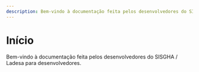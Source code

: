 ```yaml
---
description: Bem-vindo à documentação feita pelos desenvolvedores do SISGHA / Ladesa para desenvolvedores.
---
```


# Início

<!-- import { CardGrid, LinkCard } from '@astrojs/starlight/components'; -->

Bem-vindo à documentação feita pelos desenvolvedores do SISGHA / Ladesa para desenvolvedores.

<!-- <LinkCard
  title="Tutoriais"
  description="Aprenda conceitos e tecnologias com uma documentação preparada por nossa comunidade."
  href="/dev/tutorials/"
/>

<CardGrid>
  <LinkCard title="Sistemas" href="/dev/services" />

  <LinkCard title="Integração aos Sistemas" href="/dev/services-integrations/" />
</CardGrid> -->
